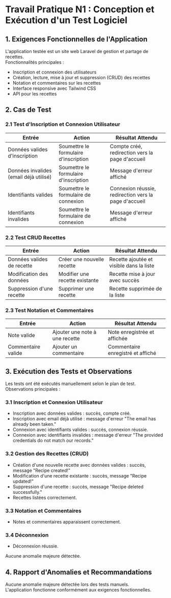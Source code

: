 # Travail Pratique N1 : Conception et Exécution d'un Test Logiciel

## 1. Exigences Fonctionnelles de l'Application

L'application testée est un site web Laravel de gestion et partage de recettes.  
Fonctionnalités principales :  
- Inscription et connexion des utilisateurs  
- Création, lecture, mise à jour et suppression (CRUD) des recettes  
- Notation et commentaires sur les recettes  
- Interface responsive avec Tailwind CSS  
- API pour les recettes  

## 2. Cas de Test

### 2.1 Test d'Inscription et Connexion Utilisateur

| Entrée | Action | Résultat Attendu |
|--------|--------|------------------|
| Données valides d'inscription | Soumettre le formulaire d'inscription | Compte créé, redirection vers la page d'accueil |
| Données invalides (email déjà utilisé) | Soumettre le formulaire d'inscription | Message d'erreur affiché |
| Identifiants valides | Soumettre le formulaire de connexion | Connexion réussie, redirection vers la page d'accueil |
| Identifiants invalides | Soumettre le formulaire de connexion | Message d'erreur affiché |

### 2.2 Test CRUD Recettes

| Entrée | Action | Résultat Attendu |
|--------|--------|------------------|
| Données valides de recette | Créer une nouvelle recette | Recette ajoutée et visible dans la liste |
| Modification des données | Modifier une recette existante | Recette mise à jour avec succès |
| Suppression d'une recette | Supprimer une recette | Recette supprimée de la liste |

### 2.3 Test Notation et Commentaires

| Entrée | Action | Résultat Attendu |
|--------|--------|------------------|
| Note valide | Ajouter une note à une recette | Note enregistrée et affichée |
| Commentaire valide | Ajouter un commentaire | Commentaire enregistré et affiché |

## 3. Exécution des Tests et Observations

Les tests ont été exécutés manuellement selon le plan de test.  
Observations principales :

### 3.1 Inscription et Connexion Utilisateur
- Inscription avec données valides : succès, compte créé.
- Inscription avec email déjà utilisé : message d'erreur "The email has already been taken."
- Connexion avec identifiants valides : succès, connexion réussie.
- Connexion avec identifiants invalides : message d'erreur "The provided credentials do not match our records."

### 3.2 Gestion des Recettes (CRUD)
- Création d'une nouvelle recette avec données valides : succès, message "Recipe created!"
- Modification d'une recette existante : succès, message "Recipe updated!"
- Suppression d'une recette : succès, message "Recipe deleted successfully."
- Recettes listées correctement.

### 3.3 Notation et Commentaires
- Notes et commentaires apparaissent correctement.

### 3.4 Déconnexion
- Déconnexion réussie.

Aucune anomalie majeure détectée.

## 4. Rapport d'Anomalies et Recommandations

Aucune anomalie majeure détectée lors des tests manuels.  
L'application fonctionne conformément aux exigences fonctionnelles.  
